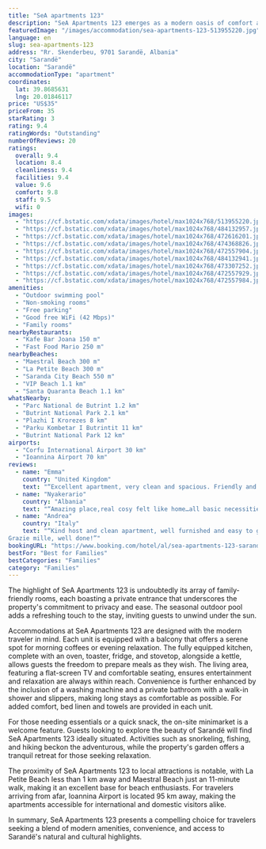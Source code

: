 ```yaml
---
title: "SeA apartments 123"
description: "SeA Apartments 123 emerges as a modern oasis of comfort and convenience, located just a short 800 meters from the vibrant Saranda City Beach."
featuredImage: "/images/accommodation/sea-apartments-123-513955220.jpg"
language: en
slug: sea-apartments-123
address: "Rr. Skenderbeu, 9701 Sarandë, Albania"
city: "Sarandë"
location: "Sarandë"
accommodationType: "apartment"
coordinates:
  lat: 39.8685631
  lng: 20.01846117
price: "US$35"
priceFrom: 35
starRating: 3
rating: 9.4
ratingWords: "Outstanding"
numberOfReviews: 20
ratings:
  overall: 9.4
  location: 8.4
  cleanliness: 9.4
  facilities: 9.4
  value: 9.6
  comfort: 9.8
  staff: 9.5
  wifi: 0
images:
  - "https://cf.bstatic.com/xdata/images/hotel/max1024x768/513955220.jpg?k=7456ff5fd8efd19db24a11f41af6dfa73414718eae6c1d31cc82b16908a70980&o=&hp=1"
  - "https://cf.bstatic.com/xdata/images/hotel/max1024x768/484132957.jpg?k=f1450f0792c5bcbb6fb1bff9652fde6d2c811b872aebd57e2cb92eb9f1f9f8ab&o=&hp=1"
  - "https://cf.bstatic.com/xdata/images/hotel/max1024x768/472616201.jpg?k=59db3331d1c72e824610a4d22e8164f703ce52ee826a638bda3d27655d336510&o=&hp=1"
  - "https://cf.bstatic.com/xdata/images/hotel/max1024x768/474368826.jpg?k=aa1d748b2211d969ccad6b653b42f8520866ed8845bde83440eb9dfb663440ad&o=&hp=1"
  - "https://cf.bstatic.com/xdata/images/hotel/max1024x768/472557904.jpg?k=0142b2eb07aa1ae8be626f67814fe2c1e86a7bdb72e33531ebcb2d76a58b3391&o=&hp=1"
  - "https://cf.bstatic.com/xdata/images/hotel/max1024x768/484132941.jpg?k=a788ee04216035186d6d875b4db1c381df3879f401da9b049a56ee72e0483e28&o=&hp=1"
  - "https://cf.bstatic.com/xdata/images/hotel/max1024x768/473307252.jpg?k=8864b393dff0bd40751d9f1616c13b7bd10d7083ae833725e23cf557284fb46f&o=&hp=1"
  - "https://cf.bstatic.com/xdata/images/hotel/max1024x768/472557929.jpg?k=db524f9c8aa08c20806abfa31b6eb160735980c659b8460afdb57a84812c12f4&o=&hp=1"
  - "https://cf.bstatic.com/xdata/images/hotel/max1024x768/472557984.jpg?k=048897bf1d1559e3d6ecc19057553d516d84b9c72b7e1568a08a51f8a605b8f9&o=&hp=1"
amenities:
  - "Outdoor swimming pool"
  - "Non-smoking rooms"
  - "Free parking"
  - "Good free WiFi (42 Mbps)"
  - "Family rooms"
nearbyRestaurants:
  - "Kafe Bar Joana 150 m"
  - "Fast Food Mario 250 m"
nearbyBeaches:
  - "Maestral Beach 300 m"
  - "La Petite Beach 300 m"
  - "Saranda City Beach 550 m"
  - "VIP Beach 1.1 km"
  - "Santa Quaranta Beach 1.1 km"
whatsNearby:
  - "Parc National de Butrint 1.2 km"
  - "Butrint National Park 2.1 km"
  - "Plazhi I Krorezes 8 km"
  - "Parku Kombetar I Butrintit 11 km"
  - "Butrint National Park 12 km"
airports:
  - "Corfu International Airport 30 km"
  - "Ioannina Airport 70 km"
reviews:
  - name: "Emma"
    country: "United Kingdom"
    text: "“Excellent apartment, very clean and spacious. Friendly and helpful owners.”"
  - name: "Nyakerario"
    country: "Albania"
    text: "“Amazing place,real cosy felt like home…all basic necessities are available.very clean and tidy ☺️.The host were so welcoming and helpful. Really had a good stay at the apartment wouldn’t mind a second visit.Would highly recommend 💯”"
  - name: "Andrea"
    country: "Italy"
    text: "“Kind host and clean apartment, well furnished and easy to get. We do suggest this option, especially for couples or families.
Grazie mille, well done!”"
bookingURL: "https://www.booking.com/hotel/al/sea-apartments-123-sarande2.en-gb.html?aid=8035640"
bestFor: "Best for Families"
bestCategories: "Families"
category: "Families"
---
```


The highlight of SeA Apartments 123 is undoubtedly its array of family-friendly rooms, each boasting a private entrance that underscores the property's commitment to privacy and ease. The seasonal outdoor pool adds a refreshing touch to the stay, inviting guests to unwind under the sun.

Accommodations at SeA Apartments 123 are designed with the modern traveler in mind. Each unit is equipped with a balcony that offers a serene spot for morning coffees or evening relaxation. The fully equipped kitchen, complete with an oven, toaster, fridge, and stovetop, alongside a kettle, allows guests the freedom to prepare meals as they wish. The living area, featuring a flat-screen TV and comfortable seating, ensures entertainment and relaxation are always within reach. Convenience is further enhanced by the inclusion of a washing machine and a private bathroom with a walk-in shower and slippers, making long stays as comfortable as possible. For added comfort, bed linen and towels are provided in each unit.

For those needing essentials or a quick snack, the on-site minimarket is a welcome feature. Guests looking to explore the beauty of Sarandë will find SeA Apartments 123 ideally situated. Activities such as snorkeling, fishing, and hiking beckon the adventurous, while the property's garden offers a tranquil retreat for those seeking relaxation.

The proximity of SeA Apartments 123 to local attractions is notable, with La Petite Beach less than 1 km away and Maestral Beach just an 11-minute walk, making it an excellent base for beach enthusiasts. For travelers arriving from afar, Ioannina Airport is located 95 km away, making the apartments accessible for international and domestic visitors alike.

In summary, SeA Apartments 123 presents a compelling choice for travelers seeking a blend of modern amenities, convenience, and access to Sarandë's natural and cultural highlights.